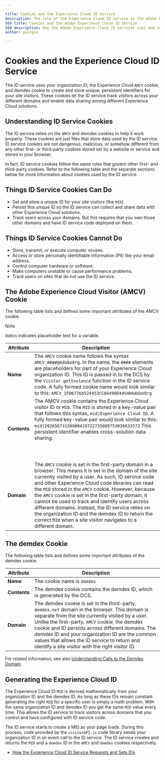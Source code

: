```yaml
---

title: Cookies and the Experience Cloud ID Service
description: The role of the Experience Cloud ID service in the Adobe Experience Cloud.
SEO title: Cookies and the Adobe Experience Cloud ID Service
SEO description: How the Adobe Experience Cloud ID Services uses and interacts with cookies.
author: giurgiu

---
```


# Cookies and the Experience Cloud ID Service

The ID service uses your organization ID, the Experience Cloud `AMCV` cookie, and demdex cookie to create and store unique, persistent identifiers for your site visitors. These cookies let the ID service track visitors across your different domains and enable data sharing among different Experience Cloud solutions.

## Understanding ID Service Cookies

The ID service relies on the `AMCV` and demdex cookies to help it work properly. These cookies are just files that store data used by the ID service. ID service cookies are not dangerous, malicious, or somehow different from any other first- or third-party cookies stored set by a website or service and stored in your browser. 

In fact, ID service cookies follow the same rules that govern other first- and third-party cookies. Refer to the following table and the separate sections below for more information about cookies used by the ID service.

## Things ID Service Cookies Can Do

+ Set and store a unique ID for your site visitors (the `MID`).
+ Persist this unique ID so the ID service can collect and share data with other Experience Cloud solutions.
+ Track users across your domains. But this requires that you own those other domains and have ID service code deployed on them.

## Things ID Service Cookies Cannot Do

+ Store, transmit, or execute computer viruses.
+ Access or store personally identifiable information \(PII\) like your email address.
+ Control computer hardware or software.
+ Make computers unstable or cause performance problems.
+ Track users on sites that do not use the ID service.

## The Adobe Experience Cloud Visitor \(AMCV\) Cookie

The following table lists and defines some important attributes of the AMCV cookie.

>[!NOTE]
>*italics* indicates placeholder text for a variable.

| Attribute    | Description                                                                                                                                                                                                                                                                                                                                                                                                                                                                                                                                                  |
| ------------ | ------------------------------------------------------------------------------------------------------------------------------------------------------------------------------------------------------------------------------------------------------------------------------------------------------------------------------------------------------------------------------------------------------------------------------------------------------------------------------------------------------------------------------------------------------------ |
| **Name**     | The `AMCV` cookie name follows the syntax `AMCV_####@AdobeOrg`. In the name, the `####` elements are placeholders for part of your Experience Cloud organization ID. This ID is passed in to the DCS by the `Visitor.getInstance` function in the ID service code. A fully formed cookie name would look similar to this:  `AMCV_1FD6776A524453CC0A490D44%40AdobeOrg`                                                                                                                                                                                          |
| **Contents** | The AMCV cookie contains the Experience Cloud visitor ID or `MID`. The `MID` is stored in a key-value pair that follows this syntax, `mid\|Experience Cloud ID`. A fully formed key-value pair would look similar to this: `mid\|20265673158980419722735089753036633573`  This persistent identifier enables cross-solution data sharing.                                                                                                                                                                                                                                                                                                                                                 |
| **Domain**   | The `AMCV` cookie is set in the first-party domain in a browser. This means it is set in the domain of the site currently visited by a user. As such, ID service code and other Experience Cloud code libraries can read the `MID` stored in the `AMCV` cookie.  However, because the `AMCV` cookie is set in the first-party domain, it cannot be used to track and identify users across different domains. Instead, the ID service relies on the organization ID and the demdex ID to return the correct `MID` when a site visitor navigates to a different domain. |

## The demdex Cookie

The following table lists and defines some important attributes of the demdex cookie.

| Attribute    | Description                                                                                                                                                                                                                                                                                                                                                                                                 |
| ------------ | ----------------------------------------------------------------------------------------------------------------------------------------------------------------------------------------------------------------------------------------------------------------------------------------------------------------------------------------------------------------------------------------------------------- |
| **Name**     | The cookie name is `demdex`                                                                                                                                                                                                                                                                                                                                                                                 |
| **Contents** | The demdex cookie contains the demdex ID, which is generated by the DCS.                                                                                                                                                                                                                                                                                                                                    |
| **Domain**   | The demdex cookie is set in the third-party, `demdex.net` domain in the browser. This domain is separate from the site currently visited by a user. Unlike the first-party, `AMCV` cookie, the demdex cookie and ID persists across different domains. The demdex ID and your organization ID are the common values that allows the ID service to return and identify a site visitor with the right visitor ID. |

For related information, see also [Understanding Calls to the Demdex Domain](https://marketing.adobe.com/resources/help/en_US/aam/demdex-calls.html).

## Generating the Experience Cloud ID

The Experience Cloud ID `MID` is derived mathematically from your organization ID and the demdex ID. As long as these IDs remain constant generating the right `MID` for a specific user is simply a math problem. With the same organization ID and demdex ID you get the same `MID` value every time. This allows the ID service to track visitors across domains that you control and have configured with ID service code.

The ID service starts to create a MID as your page loads. During this process, code provided by the `visitorAPI.js` code library sends your organization ID in an event call to the ID service. The ID service creates and returns the `MID` and a `demdex` ID in the `AMCV` and `demdex` cookies respectively.

+ [How the Experience Cloud ID Service Requests and Sets IDs](getting-started-id-request.md)
